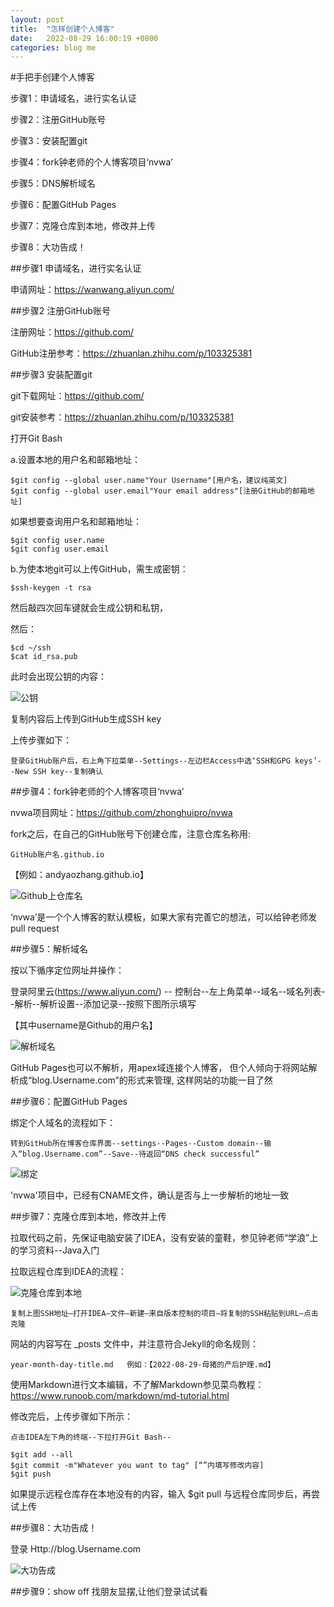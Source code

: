 ```yaml
---
layout: post
title:  "怎样创建个人博客"
date:   2022-08-29 16:00:19 +0800
categories: blog me
---
```

#手把手创建个人博客

步骤1：申请域名，进行实名认证

步骤2：注册GitHub账号

步骤3：安装配置git

步骤4：fork钟老师的个人博客项目‘nvwa’

步骤5：DNS解析域名

步骤6：配置GitHub Pages

步骤7：克隆仓库到本地，修改并上传

步骤8：大功告成！

##步骤1 申请域名，进行实名认证

申请网址：https://wanwang.aliyun.com/

##步骤2 注册GitHub账号

注册网址：https://github.com/

GitHub注册参考：https://zhuanlan.zhihu.com/p/103325381

##步骤3 安装配置git

git下载网址：https://github.com/

git安装参考：https://zhuanlan.zhihu.com/p/103325381

打开Git Bash

a.设置本地的用户名和邮箱地址：

    $git config --global user.name"Your Username"[用户名，建议纯英文] 
    $git config --global user.email"Your email address"[注册GitHub的邮箱地址]

如果想要查询用户名和邮箱地址：

    $git config user.name
    $git config user.email

b.为使本地git可以上传GitHub，需生成密钥：
       
    $ssh-keygen -t rsa
然后敲四次回车键就会生成公钥和私钥，

然后：
   
    $cd ~/ssh
    $cat id_rsa.pub

此时会出现公钥的内容：

![公钥](https://raw.githubusercontent.com/AndyAoZhang/AndyAoZhang.github.io/master/_posts/ImagesOf%E6%80%8E%E6%A0%B7%E4%BD%8E%E6%88%90%E6%9C%AC%E5%88%9B%E5%BB%BA%E4%B8%AA%E4%BA%BA%E5%8D%9A%E5%AE%A2/%E5%85%AC%E9%92%A5%E5%86%85%E5%AE%B9.png)

复制内容后上传到GitHub生成SSH key

上传步骤如下：
        
    登录GitHub账户后，右上角下拉菜单--Settings--左边栏Access中选‘SSH和GPG keys’--New SSH key--复制确认
##步骤4：fork钟老师的个人博客项目‘nvwa’

nvwa项目网址：https://github.com/zhonghuipro/nvwa

fork之后，在自己的GitHub账号下创建仓库，注意仓库名称用:

    GitHub账户名.github.io

【例如：andyaozhang.github.io】

![Github上仓库名](https://raw.githubusercontent.com/AndyAoZhang/AndyAoZhang.github.io/master/_posts/ImagesOf%E6%80%8E%E6%A0%B7%E4%BD%8E%E6%88%90%E6%9C%AC%E5%88%9B%E5%BB%BA%E4%B8%AA%E4%BA%BA%E5%8D%9A%E5%AE%A2/GitHub%E4%B8%8A%E4%BB%93%E5%BA%93%E5%90%8D.png)


‘nvwa’是一个个人博客的默认模板，如果大家有完善它的想法，可以给钟老师发pull request

##步骤5：解析域名

按以下循序定位网址并操作：

登录阿里云(https://www.aliyun.com/) -- 控制台--左上角菜单--域名--域名列表--解析--解析设置--添加记录--按照下图所示填写

【其中username是Github的用户名】

![解析域名](https://raw.githubusercontent.com/AndyAoZhang/AndyAoZhang.github.io/master/_posts/ImagesOf%E6%80%8E%E6%A0%B7%E4%BD%8E%E6%88%90%E6%9C%AC%E5%88%9B%E5%BB%BA%E4%B8%AA%E4%BA%BA%E5%8D%9A%E5%AE%A2/%E8%A7%A3%E6%9E%90%E5%9F%9F%E5%90%8D%E7%95%8C%E9%9D%A2.png)


GitHub Pages也可以不解析，用apex域连接个人博客， 
但个人倾向于将网站解析成“blog.Username.com”的形式来管理,
这样网站的功能一目了然

##步骤6：配置GitHub Pages

绑定个人域名的流程如下：

    转到GitHub所在博客仓库界面--settings--Pages--Custom domain--输入“blog.Username.com”--Save--待返回“DNS check successful”

![绑定](https://raw.githubusercontent.com/AndyAoZhang/AndyAoZhang.github.io/master/_posts/ImagesOf%E6%80%8E%E6%A0%B7%E4%BD%8E%E6%88%90%E6%9C%AC%E5%88%9B%E5%BB%BA%E4%B8%AA%E4%BA%BA%E5%8D%9A%E5%AE%A2/%E5%9F%9F%E5%90%8D%E7%BB%91%E5%AE%9Agithub.png)


'nvwa'项目中，已经有CNAME文件，确认是否与上一步解析的地址一致


##步骤7：克隆仓库到本地，修改并上传

拉取代码之前，先保证电脑安装了IDEA，没有安装的童鞋，参见钟老师“学浪”上的学习资料--Java入门

拉取远程仓库到IDEA的流程：

![克隆仓库到本地](https://raw.githubusercontent.com/AndyAoZhang/AndyAoZhang.github.io/master/_posts/ImagesOf%E6%80%8E%E6%A0%B7%E4%BD%8E%E6%88%90%E6%9C%AC%E5%88%9B%E5%BB%BA%E4%B8%AA%E4%BA%BA%E5%8D%9A%E5%AE%A2/%E5%85%8B%E9%9A%86%E4%BB%93%E5%BA%93%E5%88%B0%E6%9C%AC%E5%9C%B0.png)



    复制上图SSH地址–打开IDEA–文件–新建–来自版本控制的项目–将复制的SSH粘贴到URL–点击克隆


网站的内容写在 _posts 文件中，并注意符合Jekyll的命名规则：

    year-month-day-title.md   例如：【2022-08-29-母猪的产后护理.md】

使用Markdown进行文本编辑，不了解Markdown参见菜鸟教程：https://www.runoob.com/markdown/md-tutorial.html

修改完后，上传步骤如下所示：

    点击IDEA左下角的终端--下拉打开Git Bash--

    $git add --all
    $git commit -m"Whatever you want to tag" [“”内填写修改内容]
    $git push

如果提示远程仓库存在本地没有的内容，输入
    $git pull
与远程仓库同步后，再尝试上传

##步骤8：大功告成！

登录 Http://blog.Username.com

![大功告成](https://raw.githubusercontent.com/AndyAoZhang/AndyAoZhang.github.io/master/_posts/ImagesOf%E6%80%8E%E6%A0%B7%E4%BD%8E%E6%88%90%E6%9C%AC%E5%88%9B%E5%BB%BA%E4%B8%AA%E4%BA%BA%E5%8D%9A%E5%AE%A2/%E5%A4%A7%E5%8A%9F%E5%91%8A%E6%88%90%E5%8D%9A%E5%AE%A2%E7%95%8C%E9%9D%A2.png)

##步骤9：show off
找朋友显摆,让他们登录试试看



